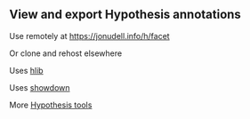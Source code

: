 ## View and export Hypothesis annotations

Use remotely at https://jonudell.info/h/facet

Or clone and rehost elsewhere

Uses [hlib](https://github.com/judell/hlib)

Uses [showdown](https://github.com/showdownjs/showdown)

More <a href="https://jonudell.info/h/tools.html">Hypothesis tools</a>
